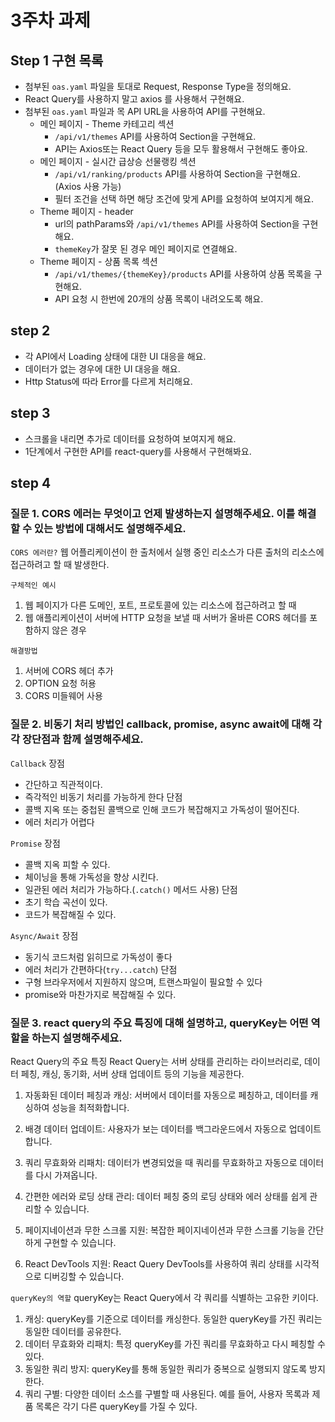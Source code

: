 # 3주차 과제

## Step 1 구현 목록

- 첨부된 `oas.yaml` 파일을 토대로 Request, Response Type을 정의해요.
- React Query를 사용하지 말고 axios 를 사용해서 구현해요.
- 첨부된 `oas.yaml` 파일과 목 API URL을 사용하여 API를 구현해요.
    - 메인 페이지 - Theme 카테고리 섹션
        - `/api/v1/themes` API를 사용하여 Section을 구현해요.
        - API는 Axios또는 React Query 등을 모두 활용해서 구현해도 좋아요.
    - 메인 페이지 - 실시간 급상승 선물랭킹 섹션
        - `/api/v1/ranking/products` API를 사용하여 Section을 구현해요. (Axios 사용 가능)
        - 필터 조건을 선택 하면 해당 조건에 맞게 API를 요청하여 보여지게 해요.
    - Theme 페이지 - header
        - url의 pathParams와 `/api/v1/themes` API를 사용하여 Section을 구현해요.
        - `themeKey`가 잘못 된 경우 메인 페이지로 연결해요.
    - Theme 페이지 - 상품 목록 섹션
        - `/api/v1/themes/{themeKey}/products` API를 사용하여 상품 목록을 구현해요.
        - API 요청 시 한번에 20개의 상품 목록이 내려오도록 해요.
## step 2 
- 각 API에서 Loading 상태에 대한 UI 대응을 해요.
- 데이터가 없는 경우에 대한 UI 대응을 해요.
- Http Status에 따라 Error를 다르게 처리해요.

## step 3
- 스크롤을 내리면 추가로 데이터를 요청하여 보여지게 해요.
- 1단계에서 구현한 API를 react-query를 사용해서 구현해봐요.

## step 4
### 질문 1. CORS 에러는 무엇이고 언제 발생하는지 설명해주세요. 이를 해결할 수 있는 방법에 대해서도 설명해주세요.
`CORS 에러란?`
웹 어플리케이션이 한 출처에서 실행 중인 리소스가 다른 출처의 리소스에 접근하려고 할 때 발생한다. 

`구체적인 예시`
1. 웹 페이지가 다른 도메인, 포트, 프로토콜에 있는 리소스에 접근하려고 할 때
2. 웹 애플리케이션이 서버에 HTTP 요청을 보낼 때 서버가 올바른 CORS 헤더를 포함하지 않은 경우

`해결방법`
1. 서버에 CORS 헤더 추가
2. OPTION 요청 허용
3. CORS 미들웨어 사용

### 질문 2. 비동기 처리 방법인 callback, promise, async await에 대해 각각 장단점과 함께 설명해주세요.

`Callback`
장점
- 간단하고 직관적이다.
- 즉각적인 비동기 처리를 가능하게 한다
단점
- 콜백 지옥 또는 중첩된 콜백으로 인해 코드가 복잡해지고 가독성이 떨어진다.
- 에러 처리가 어렵다

`Promise`
장점
- 콜백 지옥 피할 수 있다.
- 체이닝을 통해 가독성을 향상 시킨다.
- 일관된 에러 처리가 가능하다.(`.catch()` 메서드 사용)
단점
- 초기 학습 곡선이 있다.
- 코드가 복잡해질 수 있다.

`Async/Await`
장점
- 동기식 코드처럼 읽히므로 가독성이 좋다
- 에러 처리가 간편하다(`try...catch`)
단점
- 구형 브라우저에서 지원하지 않으며, 트랜스파일이 필요할 수 있다
- promise와 마찬가지로 복잡해질 수 있다.

### 질문 3. react query의 주요 특징에 대해 설명하고, queryKey는 어떤 역할을 하는지 설명해주세요.
React Query의 주요 특징
React Query는 서버 상태를 관리하는 라이브러리로, 데이터 페칭, 캐싱, 동기화, 서버 상태 업데이트 등의 기능을 제공한다.

1. 자동화된 데이터 페칭과 캐싱:
서버에서 데이터를 자동으로 페칭하고, 데이터를 캐싱하여 성능을 최적화합니다.

2. 배경 데이터 업데이트:
사용자가 보는 데이터를 백그라운드에서 자동으로 업데이트합니다.

3. 쿼리 무효화와 리패치:
데이터가 변경되었을 때 쿼리를 무효화하고 자동으로 데이터를 다시 가져옵니다.

4. 간편한 에러와 로딩 상태 관리:
데이터 페칭 중의 로딩 상태와 에러 상태를 쉽게 관리할 수 있습니다.

5. 페이지네이션과 무한 스크롤 지원:
복잡한 페이지네이션과 무한 스크롤 기능을 간단하게 구현할 수 있습니다.

6. React DevTools 지원:
React Query DevTools를 사용하여 쿼리 상태를 시각적으로 디버깅할 수 있습니다.

`queryKey의 역할`
queryKey는 React Query에서 각 쿼리를 식별하는 고유한 키이다. 
1. 캐싱: queryKey를 기준으로 데이터를 캐싱한다. 동일한 queryKey를 가진 쿼리는 동일한 데이터를 공유한다.
2. 데이터 무효화와 리패치: 특정 queryKey를 가진 쿼리를 무효화하고 다시 페칭할 수 있다.
3. 동일한 쿼리 방지: queryKey를 통해 동일한 쿼리가 중복으로 실행되지 않도록 방지한다.
4. 쿼리 구별: 다양한 데이터 소스를 구별할 때 사용된다. 예를 들어, 사용자 목록과 제품 목록은 각기 다른 queryKey를 가질 수 있다.